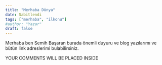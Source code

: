 ```yaml
---
title: "Merhaba Dünya"
date: Sabitlendi
tags: ["merhaba", "ilkonu"]
#author: "Yazar"
draft: false
---
```


Merhaba ben Semih Başaran burada önemli duyuru ve blog yazılarımı ve bütün link adreslerimi bulabilirsiniz.

<div class="giscus">YOUR COMMENTS WILL BE PLACED INSIDE</div>

